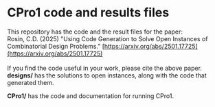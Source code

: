 # CPro1 code and results files

This repository has the code and the result files for the paper:<br>
Rosin, C.D. (2025) "Using Code Generation to Solve Open Instances of Combinatorial Design Problems." [https://arxiv.org/abs/2501.17725](https://arxiv.org/abs/2501.17725)<br>
<br>
If you find the code useful in your work, please cite the above paper.
<br>
**designs/** has the solutions to open instances, along with the code that generated them.

**CPro1/** has the code and documentation for running CPro1.




